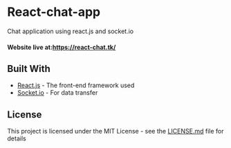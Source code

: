 # React-chat-app
Chat application using react.js and socket.io

#### Website live at:https://react-chat.tk/

## Built With
* [React.js](https://reactjs.org/) - The front-end framework used
* [Socket.io](https://socket.io/) - For data transfer


## License

This project is licensed under the MIT License - see the [LICENSE.md](LICENSE.md) file for details

